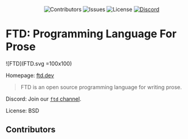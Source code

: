 <div align="center">

![Contributors](https://img.shields.io/github/contributors/ftd-lang/ftd?color=dark-green) ![Issues](https://img.shields.io/github/issues/ftd-lang/ftd) ![License](https://img.shields.io/github/license/ftd-lang/ftd) [![Discord](https://img.shields.io/discord/793929082483769345)](https://discord.com/channels/793929082483769345/)

</div>

# FTD: Programming Language For Prose

![FTD](FTD.svg =100x100) 

Homepage: [ftd.dev](https://ftd.dev/)

> FTD is an open source programming language for writing prose.

Discord: Join our [`ftd` channel](https://discord.gg/xN3uD8P7WA).

License: BSD

## Contributors

<!-- ALL-CONTRIBUTORS-LIST:START - Do not remove or modify this section -->
<!-- prettier-ignore-start -->
<!-- markdownlint-disable -->

<!-- markdownlint-restore -->
<!-- prettier-ignore-end -->

<!-- ALL-CONTRIBUTORS-LIST:END -->
